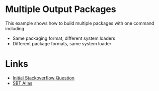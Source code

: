# Multiple Output Packages

This example shows how to build multiple packages with one command
including

- Same packaging format, different system loaders
- Different package formats, same system loader


# Links

- [Initial Stackoverflow Question](http://stackoverflow.com/questions/27974445/combine-several-sbt-tasks-into-one)
- [SBT Alias](http://stackoverflow.com/questions/20338110/can-sbt-execute-compile-testcompile-itcompile-as-a-single-command-say-co)

